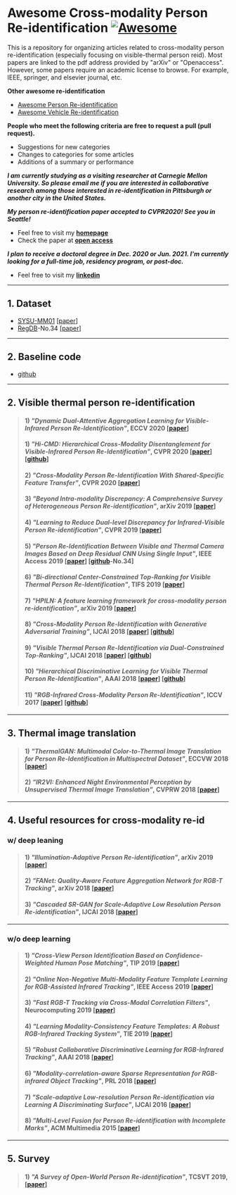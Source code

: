 # Awesome Cross-modality Person Re-identification [![Awesome](https://cdn.rawgit.com/sindresorhus/awesome/d7305f38d29fed78fa85652e3a63e154dd8e8829/media/badge.svg)](https://github.com/sindresorhus/awesome)

This is a repository for organizing articles related to cross-modality person re-identification (especially focusing on visible-thermal person reid). Most papers are linked to the pdf address provided by "arXiv" or "Openaccess". However, some papers require an academic license to browse. For example, IEEE, springer, and elsevier journal, etc.

**Other awesome re-identification**

- [Awesome Person Re-identification](https://github.com/bismex/Awesome-person-re-identification)
- [Awesome Vehicle Re-identification](https://github.com/bismex/Awesome-vehicle-re-identification)

**People who meet the following criteria are free to request a pull (pull request).**
- Suggestions for new categories
- Changes to categories for some articles
- Additions of a summary or performance


***I am currently studying as a visiting researcher at Carnegie Mellon University. So please email me if you are interested in collaborative research among those interested in re-identification in Pittsburgh or another city in the United States.***

***My person re-identification paper accepted to CVPR2020! See you in Seattle!*** 
- Feel free to visit my **[homepage](https://sites.google.com/site/seokeonchoi/)**
- Check the paper at **[open access](http://openaccess.thecvf.com/content_CVPR_2020/papers/Choi_Hi-CMD_Hierarchical_Cross-Modality_Disentanglement_for_Visible-Infrared_Person_Re-Identification_CVPR_2020_paper.pdf)**

***I plan to receive a doctoral degree in Dec. 2020 or Jun. 2021. I'm currently looking for a full-time job, residency program, or post-doc.***
- Feel free to visit my **[linkedin](https://www.linkedin.com/in/seokeon/)**

---

## 1. Dataset

- [SYSU-MM01](https://github.com/wuancong/SYSU-MM01) [[paper](https://kovenyu.com/papers/2017_ICCV_rgb.pdf)]
- [RegDB](http://dm.dgu.edu/link.html)-No.34 [[paper](https://www.mdpi.com/1424-8220/17/3/605)]

---

## 2. Baseline code

- [github](https://github.com/mangye16/Cross-Modal-Re-ID-baseline)

---


## 2. Visible thermal person re-identification

> #### 1) *"Dynamic Dual-Attentive Aggregation Learning for Visible-Infrared Person Re-Identification"*, ECCV 2020 [[paper](https://www.ecva.net/papers/eccv_2020/papers_ECCV/papers/123620222.pdf)]
> #### 1) *"Hi-CMD: Hierarchical Cross-Modality Disentanglement for Visible-Infrared Person Re-Identification"*, CVPR 2020 [[paper](http://openaccess.thecvf.com/content_CVPR_2020/papers/Choi_Hi-CMD_Hierarchical_Cross-Modality_Disentanglement_for_Visible-Infrared_Person_Re-Identification_CVPR_2020_paper.pdf)] [[github](https://github.com/bismex/HiCMD)]
> #### 2) *"Cross-Modality Person Re-Identification With Shared-Specific Feature Transfer"*, CVPR 2020 [[paper](https://arxiv.org/pdf/2002.12489.pdf)]
> #### 3) *"Beyond Intra-modality Discrepancy: A Comprehensive Survey of Heterogeneous Person Re-identification"*, arXiv 2019 [[paper](https://arxiv.org/pdf/1905.10048.pdf)]
> #### 4) *"Learning to Reduce Dual-level Discrepancy for Infrared-Visible Person Re-identification"*, CVPR 2019 [[paper](http://openaccess.thecvf.com/content_CVPR_2019/papers/Wang_Learning_to_Reduce_Dual-Level_Discrepancy_for_Infrared-Visible_Person_Re-Identification_CVPR_2019_paper.pdf)]
> #### 5) *"Person Re-Identification Between Visible and Thermal Camera Images Based on Deep Residual CNN Using Single Input"*, IEEE Access 2019 [[paper](https://ieeexplore.ieee.org/stamp/stamp.jsp?tp=&arnumber=8705321)] [[github](http://dm.dgu.edu/link.html)-No.34]
> #### 6) *"Bi-directional Center-Constrained Top-Ranking for Visible Thermal Person Re-Identification"*, TIFS 2019 [[paper](https://ieeexplore.ieee.org/stamp/stamp.jsp?tp=&arnumber=8732420)]
> #### 7) *"HPILN: A feature learning framework for cross-modality person re-identification"*, arXiv 2019 [[paper](https://arxiv.org/pdf/1906.03142.pdf)]
> #### 8) *"Cross-Modality Person Re-Identification with Generative Adversarial Training"*, IJCAI 2018 [[paper](https://www.ijcai.org/proceedings/2018/0094.pdf)] [[github](https://github.com/sshkhr/cmGAN)]
> #### 9) *"Visible Thermal Person Re-Identification via Dual-Constrained Top-Ranking"*, IJCAI 2018 [[paper](https://www.ijcai.org/proceedings/2018/0152.pdf)] [[github](https://github.com/mangye16/Visible-Thermal-Person-Re-Identification)]
> #### 10) *"Hierarchical Discriminative Learning for Visible Thermal Person Re-Identification"*, AAAI 2018 [[paper](https://aaai.org/ocs/index.php/AAAI/AAAI18/paper/view/16734/16350)] [[github](https://github.com/mangye16/Visible-Thermal-Person-Re-Identification)]
> #### 11) *"RGB-Infrared Cross-Modality Person Re-Identification"*, ICCV 2017 [[paper](https://kovenyu.com/papers/2017_ICCV_rgb.pdf)] [[github](https://github.com/InnovArul/rgb_IR_personreid)]


---

## 3. Thermal image translation
> #### 1) *"ThermalGAN: Multimodal Color-to-Thermal Image Translation for Person Re-Identification in Multispectral Dataset"*, ECCVW 2018 [[paper](http://openaccess.thecvf.com/content_ECCVW_2018/papers/11134/Kniaz_ThermalGAN_Multimodal_Color-to-Thermal_Image_Translation_for_Person_Re-Identification_in_Multispectral_ECCVW_2018_paper.pdf)]
> #### 2) *"IR2VI: Enhanced Night Environmental Perception by Unsupervised Thermal Image Translation"*, CVPRW 2018 [[paper](http://openaccess.thecvf.com/content_cvpr_2018_workshops/papers/w21/Liu_IR2VI_Enhanced_Night_CVPR_2018_paper.pdf)]

--- 

## 4. Useful resources for cross-modality re-id
### w/ deep leaning
> #### 1) *"Illumination-Adaptive Person Re-identification"*, arXiv 2019 [[paper](https://arxiv.org/pdf/1905.04525.pdf)]
> #### 2) *"FANet: Quality-Aware Feature Aggregation Network for RGB-T Tracking"*, arXiv 2018 [[paper](https://arxiv.org/pdf/1811.09855.pdf)]
> #### 3) *"Cascaded SR-GAN for Scale-Adaptive Low Resolution Person Re-identification"*, IJCAI 2018 [[paper](https://www.ijcai.org/proceedings/2018/0541.pdf)]


---

### w/o deep learning
> #### 1) *"Cross-View Person Identification Based on Confidence-Weighted Human Pose Matching"*, TIP 2019 [[paper](https://ieeexplore.ieee.org/stamp/stamp.jsp?tp=&arnumber=8642932)]
> #### 2) *"Online Non-Negative Multi-Modality Feature Template Learning for RGB-Assisted Infrared Tracking"*, IEEE Access 2019 [[paper](https://ieeexplore.ieee.org/stamp/stamp.jsp?tp=&arnumber=8713854)]
> #### 3) *"Fast RGB-T Tracking via Cross-Modal Correlation Filters"*, Neurocomputing 2019 [[paper](https://reader.elsevier.com/reader/sd/pii/S0925231219300347?)]
> #### 4) *"Learning Modality-Consistency Feature Templates: A Robust RGB-Infrared Tracking System"*, TIE 2019 [[paper](https://ieeexplore.ieee.org/stamp/stamp.jsp?tp=&arnumber=8643077)]
> #### 5) *"Robust Collaborative Discriminative Learning for RGB-Infrared Tracking"*, AAAI 2018 [[paper](https://www.aaai.org/ocs/index.php/AAAI/AAAI18/paper/view/16878/16289)]
> #### 6) *"Modality-correlation-aware Sparse Representation for RGB-infrared Object Tracking"*, PRL 2018 [[paper](https://reader.elsevier.com/reader/sd/pii/S0167865518307633?token=D9B1592900076E965F3E70F01626BCE62B5D334F6E4009E8044CEF4AB1ACA7246D2F9D31FC016D376F5C8EE8D0E9D955)]
> #### 7) *"Scale-adaptive Low-resolution Person Re-identification via Learning A Discriminating Surface"*, IJCAI 2016 [[paper](https://pdfs.semanticscholar.org/6713/4d7bf637f7ac4e354bcb374d7c28c7740ab8.pdf)]
> #### 8) *"Multi-Level Fusion for Person Re-identification with Incomplete Marks"*, ACM Multimedia 2015 [[paper](http://delivery.acm.org/10.1145/2810000/2806400/p1267-wang.pdf?ip=143.248.41.15&id=2806400&acc=ACTIVE%20SERVICE&key=0EC22F8658578FE1%2E7500FBAD1E9579D9%2E4D4702B0C3E38B35%2E4D4702B0C3E38B35&__acm__=1562655835_49403d6ab21f2786eee05d4dd9f8d9d2)]

---

## 5. Survey
> #### 1) *"A Survey of Open-World Person Re-identification"*, TCSVT 2019, [[paper](https://ieeexplore.ieee.org/stamp/stamp.jsp?tp=&arnumber=8640834)]

